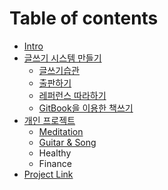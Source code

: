 # Table of contents

* [Intro](README.md)
* [글쓰기 시스템 만들기](system/README.md)
  * [글쓰기습관](system/habit.md)
  * [출판하기](system/publish.md)
  * [레퍼런스 따라하기](system/copying.md)
  * [GitBook을 이용한 책쓰기](system/gitbook.md)
* [개인 프로젝트](personal/README.md)
  * [Meditation](personal/meditation.md)
  * [Guitar & Song](personal/mymusic.md)
  * Healthy
  * Finance
* [Project Link](https://jungcho.gitbook.io/project)



